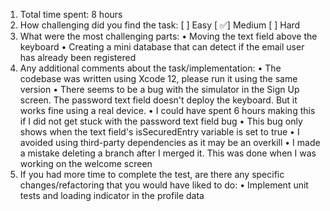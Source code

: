 1. Total time spent: 8 hours
2. How challenging did you find the task: [ ] Easy [ ✅] Medium [ ] Hard
3. What were the most challenging parts:
    • Moving the text field above the keyboard
    • Creating a mini database that can detect if the email user has already been registered
4. Any additional comments about the task/implementation:
    • The codebase was written using Xcode 12, please run it using the same version
    • There seems to be a bug with the simulator in the Sign Up screen. The password text field doesn't deploy the keyboard. But it works fine using a real device.
    • I could have spent 6 hours making this if I did not get stuck with the password text field bug
        • This bug only shows when the text field's isSecuredEntry variable is set to true
    • I avoided using third-party dependencies as it may be an overkill
    • I made a mistake deleting a branch after I merged it. This was done when I was working on the welcome screen
5. If you had more time to complete the test, are there any specific changes/refactoring that you would have liked to do: 
    • Implement unit tests and loading indicator in the profile data
